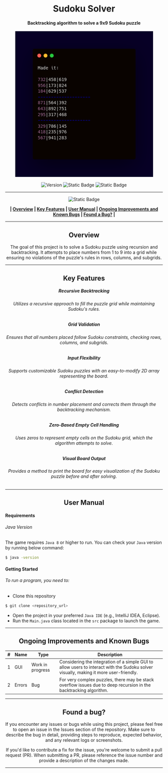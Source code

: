 <div align="center">

# Sudoku Solver
#### Backtracking algorithm to solve a 9x9 Sudoku puzzle


![Preview](../../Images/sudoku.png)

![Version](https://img.shields.io/badge/version-1.0-blue?style=for-the-badge&labelColor=black) ![Static Badge](https://img.shields.io/badge/8-blue?style=for-the-badge&label=JAVA&labelColor=black ) ![Static Badge](https://img.shields.io/badge/windows%20%7C%20macOs%20%7C%20linux-blue?style=for-the-badge&label=platform&labelColor=black)










------------


![Static Badge](https://img.shields.io/badge/Table%20%20%20%20%20%20%20%20%20%20%20of%20%20%20%20%20%20%20%20%20%20Contents-blue?style=for-the-badge&logoColor=darkviolet)

**| [Overview](#overview) | [Key Features](#key-features) | [User Manual](#user-manual) | [Ongoing Improvements and Known Bugs](#ongoing-improvements-and-known-bugs) | [Found a Bug?](#found-a-bug) |**





------------



## Overview
The goal of this project is to solve a Sudoku puzzle using recursion and backtracking. It attempts to place numbers from 1 to 9 into a grid while ensuring no violations of the puzzle's rules in rows, columns, and subgrids.


------------



## Key Features
##### Recursive Backtracking
###### Utilizes a recursive approach to fill the puzzle grid while maintaining Sudoku's rules.
##### Grid Validation
###### Ensures that all numbers placed follow Sudoku constraints, checking rows, columns, and subgrids.
##### Input Flexibility
###### Supports customizable Sudoku puzzles with an easy-to-modify 2D array representing the board.
##### Conflict Detection
###### Detects conflicts in number placement and corrects them through the backtracking mechanism.
##### Zero-Based Empty Cell Handling
###### Uses zeros to represent empty cells on the Sudoku grid, which the algorithm attempts to solve.
##### Visual Board Output
###### Provides a method to print the board for easy visualization of the Sudoku puzzle before and after solving.


------------



## User Manual
</div>

####  Requirements
###### Java Version
The game requires `Java 8` or higher to run. You can check your `Java` version by running below command:
```bash
$ java -version
```

#### Getting Started
###### To run a program, you need to:
- Clone this repository
 ```bash
$ git clone <repository_url>
```
- Open the project in your preferred `Java IDE` (e.g., IntelliJ IDEA, Eclipse).
- Run the `Main.java` class located in the `src` package to launch the game.


------------
<div align="center">


## Ongoing Improvements and Known Bugs

| # | Name   | Type             | Description                                                                                                                           |
|---|--------|------------------|---------------------------------------------------------------------------------------------------------------------------------------|
| 1 | GUI    | Work in progress | Considering the integration of a simple GUI to allow users to interact with the Sudoku solver visually, making it more user-friendly. |
| 2 | Errors | Bug              | For very complex puzzles, there may be stack overflow issues due to deep recursion in the backtracking algorithm.                     |






------------

## Found a bug?

If you encounter any issues or bugs while using this project, please feel free to open an issue in the Issues section of the repository. Make sure to describe the bug in detail, providing steps to reproduce, expected behavior, and any relevant logs or screenshots.

If you'd like to contribute a fix for the issue, you're welcome to submit a pull request (PR). When submitting a PR, please reference the issue number and provide a description of the changes made.


------------
</div>



